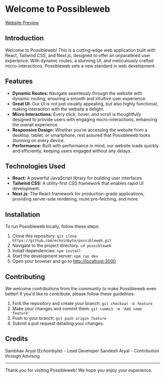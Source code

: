 # Welcome to Possibleweb

[Website Preview](possibleweb.vercel.app)

## Introduction

Welcome to Possibleweb! This is a cutting-edge web application built with React, Tailwind CSS, and Next.js, designed to offer an unparalleled user experience. With dynamic routes, a stunning UI, and meticulously crafted micro-interactions, Possibleweb sets a new standard in web development.

## Features

- **Dynamic Routes:** Navigate seamlessly through the website with dynamic routing, ensuring a smooth and intuitive user experience.
- **Great UI:** Our UI is not just visually appealing, but also highly functional, making interaction with the website a delight.
- **Micro Interactions:** Every click, hover, and scroll is thoughtfully designed to provide users with engaging micro-interactions, enhancing the overall experience.
- **Responsive Design:** Whether you're accessing the website from a desktop, tablet, or smartphone, rest assured that Possibleweb looks stunning on every device.
- **Performance:** Built with performance in mind, our website loads quickly and efficiently, keeping users engaged without any delays.

## Technologies Used

- **React:** A powerful JavaScript library for building user interfaces.
- **Tailwind CSS:** A utility-first CSS framework that enables rapid UI development.
- **Next.js:** The React framework for production-grade applications, providing server-side rendering, route pre-fetching, and more.

## Installation

To run Possibleweb locally, follow these steps:

1. Clone this repository: `git clone https://github.com/echoinbyte/possibleweb.git`
2. Navigate to the project directory: `cd possibleweb`
3. Install dependencies: `npm install`
4. Start the development server: `npm run dev`
5. Open your browser and go to [http://localhost:3000](http://localhost:3000)

## Contributing

We welcome contributions from the community to make Possibleweb even better! If you'd like to contribute, please follow these guidelines:

1. Fork the repository and create your branch: `git checkout -b feature`
2. Make your changes and commit them: `git commit -m 'Add some feature'`
3. Push to your branch: `git push origin feature`
4. Submit a pull request detailing your changes.

## Credits

Sambhav Aryal (Echoinbyte) - Lead Developer
Sandesh Aryal - Contribution through Advising

---

Thank you for visiting Possibleweb! We hope you enjoy your experience.
